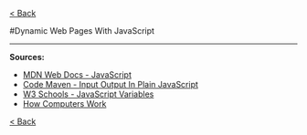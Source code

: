 [< Back](README.md)

#Dynamic Web Pages With JavaScript

***

**Sources:**
- [MDN Web Docs - JavaScript](https://developer.mozilla.org/en-US/docs/Web/JavaScript)
- [Code Maven - Input Output In Plain JavaScript](https://code-maven.com/input-output-in-plain-javascript)
- [W3 Schools - JavaScript Variables](https://www.w3schools.com/js/js_variables.asp)
- [How Computers Work](https://www.youtube.com/playlist?list=PLzdnOPI1iJNcsRwJhvksEo1tJqjIqWbN-)

[< Back](README.md)